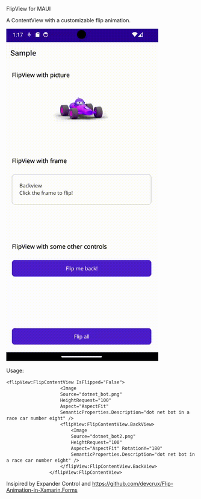 FlipView for MAUI

A ContentView with a customizable flip animation.

![Sample](sample.gif)

Usage:
```
<flipView:FlipContentView IsFlipped="False">
                    <Image
                    Source="dotnet_bot.png"
                    HeightRequest="100"
                    Aspect="AspectFit"
                    SemanticProperties.Description="dot net bot in a race car number eight" />
                    <flipView:FlipContentView.BackView>
                        <Image
                        Source="dotnet_bot2.png"
                        HeightRequest="100"
                        Aspect="AspectFit" RotationY="180"
                        SemanticProperties.Description="dot net bot in a race car number eight" />
                    </flipView:FlipContentView.BackView>
                </flipView:FlipContentView>
```

Insipired by Expander Control and https://github.com/devcrux/Flip-Animation-in-Xamarin.Forms